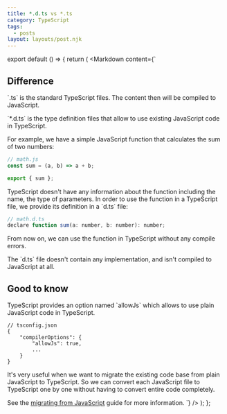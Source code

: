 ```yaml
---
title: *.d.ts vs *.ts
category: TypeScript
tags:
  - posts
layout: layouts/post.njk
---
```


export default () => {
    return (
<Markdown
    content={`
## Difference

\`.ts\` is the standard TypeScript files. The content then will be compiled to JavaScript.

\`*.d.ts\` is the type definition files that allow to use existing JavaScript code in TypeScript.

For example, we have a simple JavaScript function that calculates the sum of two numbers:

~~~ javascript
// math.js
const sum = (a, b) => a + b;

export { sum };
~~~

TypeScript doesn't have any information about the function including the name, the type of parameters. In order to use the 
function in a TypeScript file, we provide its definition in a \`d.ts\` file:

~~~ javascript
// math.d.ts
declare function sum(a: number, b: number): number;
~~~

From now on, we can use the function in TypeScript without any compile errors.

The \`d.ts\` file doesn't contain any implementation, and isn't compiled to JavaScript at all.

## Good to know

TypeScript provides an option named \`allowJs\` which allows to use plain JavaScript code in TypeScript. 

~~~
// tsconfig.json
{
    "compilerOptions": {
        "allowJs": true,
        ...
    }
}
~~~

It's very useful when we want to migrate the existing code base from plain JavaScript to TypeScript. So we can convert each 
JavaScript file to TypeScript one by one without having to convert entire code completely.

See the [migrating from JavaScript](https://www.typescriptlang.org/docs/handbook/migrating-from-javascript.html) guide for more information.
`}
/>
    );
};
